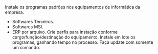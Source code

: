 Instale os programas padrões nos equipamentos de informática da empresa.
  - Softwares Terceiros.
  - Softwares MSI.
  - ERP por arquivo.
Crie perfis para instação conforme cargo/função/destinação do equipamento.
Instale em lote os programas, ganhando tempo no processo.
Faça update com somente um comando.
